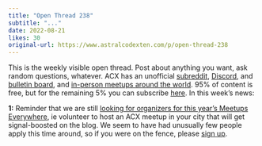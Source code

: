 ```yaml
---
title: "Open Thread 238"
subtitle: "..."
date: 2022-08-21
likes: 30
original-url: https://www.astralcodexten.com/p/open-thread-238
---
```

This is the weekly visible open thread. Post about anything you want, ask random questions, whatever. ACX has an unofficial [subreddit](https://www.reddit.com/r/slatestarcodex/), [Discord](https://discord.gg/RTKtdut), and [bulletin board](https://www.datasecretslox.com/index.php), and [in-person meetups around the world](https://www.lesswrong.com/community?filters%5B0%5D=SSC). 95% of content is free, but for the remaining 5% you can subscribe [here](https://astralcodexten.substack.com/subscribe?). In this week’s news:

 **1:** Reminder that we are still [looking for organizers for this year’s Meetups Everywhere](https://astralcodexten.substack.com/p/meetups-everywhere-2022-call-for), ie volunteer to host an ACX meetup in your city that will get signal-boosted on the blog. We seem to have had unusually few people apply this time around, so if you were on the fence, please [sign up](https://docs.google.com/forms/d/e/1FAIpQLSehzo1uJvafl9SNYn0USxafV_MtrwhDJ96cHLx5-QQiXI_djQ/viewform).
